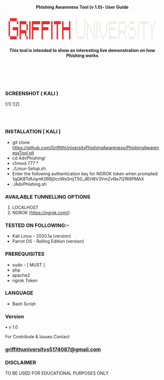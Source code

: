 <p align="center">
  <strong>Phishing Awareness Tool (v 1.0)- User Guide</strong></p>


<img src="https://github.com/GriffithUniversityPhishingAwareness/PhishingAwarenessTool/blob/6579e10d481cf53bb805872997088cf5341ec8dc/logo-removebg-preview.png">

<p align="center">
  <b> This tool is intended to show an interesting live demonstration on how Phishing works
  </b>
</p>

<br>
<br>
<br>
<br>


### SCREENSHOT ( KALI )
![1]
![2]


<br>
<br>


### INSTALLATION [ KALI ]
* git clone https://github.com/GriffithUniversityPhishingAwareness/PhishingAwarenessTool.git
* cd AdvPhishing/
* chmod 777 *
* ./Linux-Setup.sh
* Enter the following authentication key for NGROK token when prompted: 1qQK8TdfJqmK0R8j0cnWs0mjT5G_4EH8V3VmZvNe7Q1R9PMAX
* ./AdvPhishing.sh

### AVAILABLE TUNNELLING OPTIONS
1. LOCALHOST
2. NGROK (https://ngrok.com/)

### TESTED ON FOLLOWING:-
* Kali Linux - 2020.1a (version)
* Parrot OS - Rolling Edition (version)

### PREREQUISITES
* sudo - [ MUST ]
* php
* apache2
* ngrok Token

### LANGUAGE 
* Bash Script

### Version
•	v 1.0

For Contribute & Issues Contact 
### griffithuniversitys5174087@gmail.com 


### DISCLAIMER
TO BE USED FOR EDUCATIONAL PURPOSES ONLY
